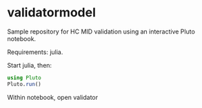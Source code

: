 # validatormodel


Sample repository for HC MID validation using an interactive Pluto notebook.

Requirements:  julia.

Start julia, then:

```julia
using Pluto
Pluto.run()
```

Within notebook, open validator